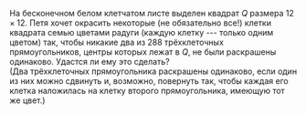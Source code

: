 На бесконечном белом клетчатом листе выделен квадрат $Q$ размера $12\times 12$. Петя хочет окрасить некоторые (не обязательно все!) клетки квадрата семью цветами радуги (каждую клетку --- только одним цветом) так, чтобы никакие два из 288 трёхклеточных прямоугольников, центры которых лежат в $Q$, не были раскрашены одинаково. Удастся ли ему это сделать? 
<br/> (Два трёхклеточных прямоугольника раскрашены одинаково, если один из них можно сдвинуть и, возможно, повернуть так, чтобы каждая его клетка наложилась на клетку второго прямоугольника, имеющую тот же цвет.)